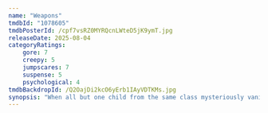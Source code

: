 ```yaml
---
name: "Weapons"
tmdbId: "1078605"
tmdbPosterId: /cpf7vsRZ0MYRQcnLWteD5jK9ymT.jpg
releaseDate: 2025-08-04
categoryRatings:
    gore: 7
    creepy: 5
    jumpscares: 7
    suspense: 5
    psychological: 4
tmdbBackdropId: /Q2OajDi2kcO6yErb1IAyVDTKMs.jpg
synopsis: "When all but one child from the same class mysteriously vanish on the same night at exactly the same time, a community is left questioning who or what is behind their disappearance."
---
```

